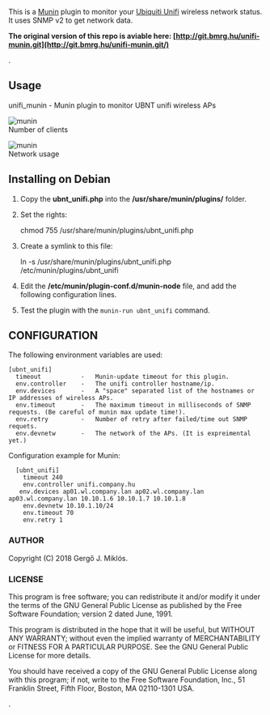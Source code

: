 This is a [Munin](http://munin-monitoring.org/) plugin to monitor your [Ubiquiti Unifi](https://www.ubnt.com/products/#unifi) wireless network status.  
It uses SNMP v2 to get network data.

**The original version of this repo is aviable here: [http://git.bmrg.hu/unifi-munin.git](http://git.bmrg.hu/unifi-munin.git/)**   

.

## Usage 
unifi_munin - Munin plugin to monitor UBNT unifi wireless APs

![munin](https://raw.githubusercontent.com/EpeR1/unifi-munin/img/munin-ssid.png)  
Number of clients

![munin](https://raw.githubusercontent.com/EpeR1/unifi-munin/img/munin-netw.png)  
Network usage




## Installing on Debian

1) Copy the **ubnt_unifi.php** into the **/usr/share/munin/plugins/** folder.  
2) Set the rights:  

     chmod 755 /usr/share/munin/plugins/ubnt_unifi.php  
    
3) Create a symlink to this file:  

     ln -s /usr/share/munin/plugins/ubnt_unifi.php /etc/munin/plugins/ubnt_unifi    
    
4) Edit the **/etc/munin/plugin-conf.d/munin-node** file, and add the following configuration lines.  
5) Test the plugin with the `munin-run ubnt_unifi` command.

## CONFIGURATION

The following environment variables are used:

    [ubnt_unifi]   
      timeout           -   Munin-update timeout for this plugin.  
      env.controller    -   The unifi controller hostname/ip.  
      env.devices       -   A "space" separated list of the hostnames or IP addresses of wireless APs.  
      env.timeout       -   The maximum timeout in milliseconds of SNMP requests. (Be careful of munin max update time!).  
      env.retry         -   Number of retry after failed/time out SNMP requets.  
      env.devnetw       -   The network of the APs. (It is expreimental yet.)  

  
Configuration example for Munin:


`  [ubnt_unifi]`  
`    timeout 240`  
`    env.controller unifi.company.hu`  
`    env.devices ap01.wl.company.lan ap02.wl.company.lan ap03.wl.company.lan 10.10.1.6 10.10.1.7 10.10.1.8 `  
`    env.devnetw 10.10.1.10/24`  
`    env.timeout 70`  
`    env.retry 1`  




### AUTHOR

Copyright (C) 2018 Gergő J. Miklós.



### LICENSE

This program is free software; you can redistribute it and/or
modify it under the terms of the GNU General Public License
as published by the Free Software Foundation; version 2 dated June,
1991.

This program is distributed in the hope that it will be useful,
but WITHOUT ANY WARRANTY; without even the implied warranty of
MERCHANTABILITY or FITNESS FOR A PARTICULAR PURPOSE.  See the
GNU General Public License for more details.

You should have received a copy of the GNU General Public License
along with this program; if not, write to the Free Software
Foundation, Inc., 51 Franklin Street, Fifth Floor, Boston, MA 02110-1301 USA.


.
